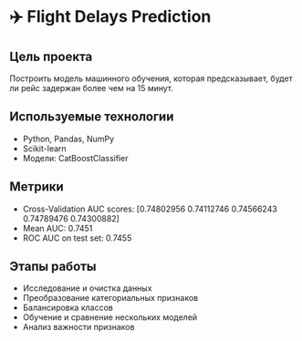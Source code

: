 # ✈️ Flight Delays Prediction

## Цель проекта  
Построить модель машинного обучения, которая предсказывает, будет ли рейс задержан более чем на 15 минут.  

## Используемые технологии  
- Python, Pandas, NumPy  
- Scikit-learn
- Модели: CatBoostClassifier

## Метрики  
- Cross-Validation AUC scores: [0.74802956 0.74112746 0.74566243 0.74789476 0.74300882]
- Mean AUC: 0.7451
- ROC AUC on test set: 0.7455

## Этапы работы  
- Исследование и очистка данных  
- Преобразование категориальных признаков  
- Балансировка классов  
- Обучение и сравнение нескольких моделей  
- Анализ важности признаков

